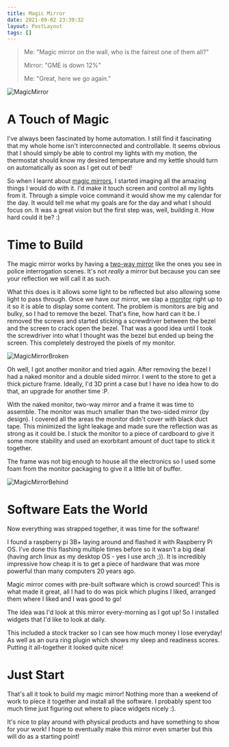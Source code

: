 ```yaml
---
title: Magic Mirror
date: 2021-09-02 23:39:32
layout: PostLayout
tags: []
---
```


> Me: "Magic mirror on the wall, who is the fairest one of them all?"
>
> Mirror: "GME is down 12%"
>
> Me: "Great, here we go again."

<img src="/static/images/blog/2021-09-02-images/magic_mirror.jpg" alt="MagicMirror" />

# A Touch of Magic

I've always been fascinated by home automation. I still find it fascinating that my whole home isn't
interconnected and controllable. It seems obvious that I should simply be able to control my lights
with my motion, the thermostat should know my desired temperature and my kettle should turn on
automatically as soon as I get out of bed!

So when I learnt about [magic mirrors](https://magicmirror.builders/), I started imaging all the
amazing things I would do with it. I'd make it touch screen and control all my lights from it.
Through a simple voice command it would show me my calendar for the day. It would tell me what my
goals are for the day and what I should focus on. It was a great vision but the first step was,
well, building it. How hard could it be? :)

# Time to Build

The magic mirror works by having a [two-way
mirror](https://www.amazon.com/gp/product/B0732TGTK1/ref=ppx_yo_dt_b_search_asin_title?ie=UTF8&psc=1)
like the ones you see in police interrogation scenes. It's not *really* a mirror but because you can
see your reflection we will call it as such.

What this does is it allows some light to be reflected but also allowing some light to pass through.
Once we have our mirror, we slap a
[monitor](https://www.amazon.com/gp/product/B0148NNKTC/ref=ppx_yo_dt_b_search_asin_title?ie=UTF8&psc=1)
right up to it so it is able to display some content. The problem is monitors are big and bulky, so
I had to remove the bezel. That's fine, how hard can it be. I removed the screws and started
sticking a screwdriver between the bezel and the screen to crack open the bezel. That was a good
idea until I took the screwdriver into what I thought was the bezel but ended up being the screen.
This completely destroyed the pixels of my monitor. 

<img src="/static/images/blog/2021-09-02-images/magic_mirror_broken.jpg" alt="MagicMirrorBroken" />

Oh well, I got another monitor and tried again. After removing the bezel I had a naked monitor and a
double sided mirror. I went to the store to get a thick picture frame. Ideally, I'd 3D print a case
but I have no idea how to do that, an upgrade for another time :P.

With the naked monitor, two-way mirror and a frame it was time to assemble. The monitor was much
smaller than the two-sided mirror (by design). I covered all the areas the monitor didn't cover with
black duct tape. This minimized the light leakage and made sure the reflection was as strong as it
could be. I stuck the monitor to a piece of cardboard to give it some more stability and used an
exorbitant amount of duct tape to stick it together.

The frame was not big enough to house all the electronics so I used some foam from the monitor
packaging to give it a little bit of buffer.

<img src="/static/images/blog/2021-09-02-images/magic_mirror_behind.jpg" alt="MagicMirrorBehind" />


# Software Eats the World

Now everything was strapped together, it was time for the software!

I found a raspberry pi 3B+ laying around and flashed it with Raspberry Pi OS. I've done this
flashing multiple times before so it wasn't a big deal (having arch linux as my desktop OS - yes I
use arch ;)). It is incredibly impressive how cheap it is to get a piece of hardware that was more
powerful than many computers 20 years ago.

Magic mirror comes with pre-built software which is crowd sourced! This is what made it great, all I
had to do was pick which plugins I liked, arranged them where I liked and I was good to go!

The idea was I'd look at this mirror every-morning as I got up! So I installed widgets that I'd like
to look at daily.

This included a stock tracker so I can see how much money I lose everyday! As well as an oura ring
plugin which shows my sleep and readiness scores. Putting it all-together it looked quite nice!

# Just Start

That's all it took to build my magic mirror! Nothing more than a weekend of work to piece it
together and install all the software. I probably spent too much time just figuring out where to
place widgets nicely :).

It's nice to play around with physical products and have something to show for your work! I hope to
eventually make this mirror even smarter but this will do as a starting point!
